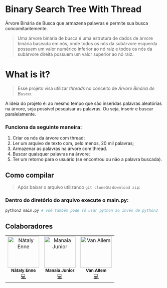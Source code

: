 # Binary Search Tree With Thread
Árvore Binária de Busca que armazena palavras e permite sua busca concomitantemente.

> Uma árvore binária de busca é uma estrutura de dados de árvore binária baseada em nós, onde todos os nós da subárvore esquerda possuem um valor numérico inferior ao nó raiz e todos os nós da subárvore direita possuem um valor superior ao nó raiz.

# What is it?
> Esse projeto visa utilizar _threads_ no conceito de _Árvore Binária de Busca._

A ideia do projeto é: ao mesmo tempo que são inseridas palavras aleatórias na árvore, seja possível pesquisar as palavras. Ou seja, inserir e buscar paralelamente.

### Funciona da seguinte maneira:
  1. Criar os nós da árvore com thread;
  2. Ler um arquivo de texto com, pelo menos, 20 mil palavras;
  3. Armazenar as palavras na árvore com thread.
  4. Buscar quaisquer palavras na árvore;
  5. Ter um retorno para o usuário (se encontrou ou não a palavra buscada).

## Como compilar
> Após baixar o arquivo utilizando `git clone`ou `download zip`:

### Dentro do diretório do arquivo execute o main.py:
```bash
python3 main.py # voê também pode só usar python ao invés de python3
```

## Colaboradores
<table>
  <tr>
    <td align="center">
      <a href="https://github.com/nataly-enne">
        <img src="https://avatars3.githubusercontent.com/u/26802307?s=400&v=4" width="100px;" alt="Nátaly Enne"/>
        <br />
        <sub><b>Nátaly Enne</b></sub>
      </a><br />
      <a href="https://github.com/nataly-enne/binary-tree-with-thread/commits?author=nataly-enne" title="Code">💻</a>
    </td>
    <td align="center">
      <a href="https://github.com/mjr">
        <img src="https://avatars1.githubusercontent.com/u/9324986?s=400&v=4" width="100px;" alt="Manaia Junior"/>
        <br />
        <sub><b>Manaia Junior</b></sub>
      </a><br />
      <a href="https://github.com/nataly-enne/binary-tree-with-thread/commits?author=mjr" title="Code">💻</a>
    </td>
    <td align="center">
      <a href="https://github.com/Vanz5">
        <img src="https://avatars2.githubusercontent.com/u/36575665?s=400&v=4" width="100px;" alt="Van Allem"/>
        <br />
        <sub><b>Van Allem</b></sub>
      </a><br />
      <a href="https://github.com/nataly-enne/binary-tree-with-thread/commits?author=Vanz5" title="Code">💻</a>
    </td>
  </tr>
</table>
